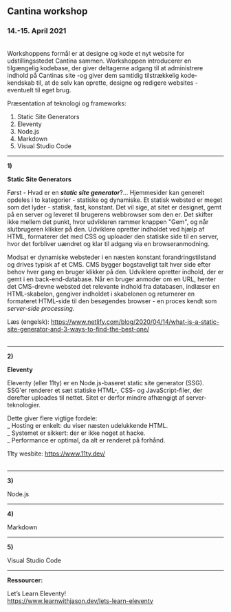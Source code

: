 ## Cantina workshop

### 14.-15. April 2021

<br/>
Workshoppens formål er at designe og kode et nyt website for udstillingsstedet Cantina sammen. Workshoppen introducerer en tilgængelig kodebase, der giver deltagerne adgang til at administrere indhold på Cantinas site -og giver dem samtidig tilstrækkelig kode-kendskab til, at de selv kan oprette, designe og redigere websites -eventuelt til eget brug.

Præsentation af teknologi og frameworks: 
1. Static Site Generators 
2. Eleventy
3. Node.js
4. Markdown
5. Visual Studio Code


---

**1)**

**Static Site Generators**

Først - Hvad er en ***static site generator***?... Hjemmesider kan generelt opdeles i to kategorier - statiske og dynamiske. Et statisk websted er meget som det lyder - statisk, fast, konstant. Det vil sige, at sitet er designet, gemt på en server og leveret til brugerens webbrowser som den er. Det skifter ikke mellem det punkt, hvor udvikleren rammer knappen "Gem", og når slutbrugeren klikker på den. Udviklere opretter indholdet ved hjælp af HTML, formaterer det med CSS og uploader den statiske side til en server, hvor det forbliver uændret og klar til adgang via en browseranmodning.

Modsat er dynamiske websteder i en næsten konstant forandringstilstand og drives typisk af et CMS. CMS bygger bogstaveligt talt hver side efter behov hver gang en bruger klikker på den. Udviklere opretter indhold, der er gemt i en back-end-database. Når en bruger anmoder om en URL, henter det CMS-drevne websted det relevante indhold fra databasen, indlæser en HTML-skabelon, gengiver indholdet i skabelonen og returnerer en formateret HTML-side til den besøgendes browser - en proces kendt som *server-side processing*.

Læs (engelsk): https://www.netlify.com/blog/2020/04/14/what-is-a-static-site-generator-and-3-ways-to-find-the-best-one/
<br/><br/>

---

**2)**

**Eleventy**

Eleventy (eller 11ty) er en Node.js-baseret static site generator (SSG). SSG'er renderer et sæt statiske HTML-, CSS- og JavaScript-filer, der derefter uploades til nettet. Sitet er derfor mindre afhængigt af server-teknologier.

Dette giver flere vigtige fordele:  
_ Hosting er enkelt: du viser næsten udelukkende HTML.  
_ Systemet er sikkert: der er ikke noget at hacke.  
_ Performance er optimal, da alt er renderet på forhånd.  

11ty wesbite: https://www.11ty.dev/
<br/><br/>

---

**3)**

Node.js

---

**4)**

Markdown

---

**5)**

Visual Studio Code

---

**Ressourcer:**

Let’s Learn Eleventy!  
https://www.learnwithjason.dev/lets-learn-eleventy










